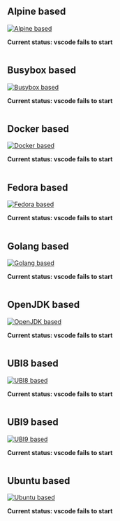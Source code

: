 ## Alpine based

[![Alpine based](https://img.shields.io/static/v1?label=alpine%20based&message=vscode&logo=eclipseche&color=FDB940&labelColor=525C86)](https://che-dogfooding.apps.che-dev.x6e0.p1.openshiftapps.com/#https://github.com/l0rd/cloud-dev-images?image=quay.io/mloriedo/cloud-dev-images:alpine&che-editor=che-incubator/che-code/insiders)

**Current status: vscode fails to start**
```
```

## Busybox based

[![Busybox based](https://img.shields.io/static/v1?label=busybox%20based&message=vscode&logo=eclipseche&color=FDB940&labelColor=525C86)](https://che-dogfooding.apps.che-dev.x6e0.p1.openshiftapps.com/#https://github.com/l0rd/cloud-dev-images?image=quay.io/mloriedo/cloud-dev-images:busybox&che-editor=che-incubator/che-code/insiders)

**Current status: vscode fails to start**
```
```

## Docker based

[![Docker based](https://img.shields.io/static/v1?label=docker%20based&message=vscode&logo=eclipseche&color=FDB940&labelColor=525C86)](https://che-dogfooding.apps.che-dev.x6e0.p1.openshiftapps.com/#https://github.com/l0rd/cloud-dev-images?image=quay.io/mloriedo/cloud-dev-images:docker&che-editor=che-incubator/che-code/insiders)

**Current status: vscode fails to start**
```
```

## Fedora based

[![Fedora based](https://img.shields.io/static/v1?label=fedora%20based&message=vscode&logo=eclipseche&color=FDB940&labelColor=525C86)](https://che-dogfooding.apps.che-dev.x6e0.p1.openshiftapps.com/#https://github.com/l0rd/cloud-dev-images?image=quay.io/mloriedo/cloud-dev-images:fedora&che-editor=che-incubator/che-code/insiders)

**Current status: vscode fails to start**
```
```

## Golang based

[![Golang based](https://img.shields.io/static/v1?label=golang%20based&message=vscode&logo=eclipseche&color=FDB940&labelColor=525C86)](https://che-dogfooding.apps.che-dev.x6e0.p1.openshiftapps.com/#https://github.com/l0rd/cloud-dev-images?image=quay.io/mloriedo/cloud-dev-images:golang&che-editor=che-incubator/che-code/insiders)

**Current status: vscode fails to start**
```
```

## OpenJDK based

[![OpenJDK based](https://img.shields.io/static/v1?label=openjdk%20based&message=vscode&logo=eclipseche&color=FDB940&labelColor=525C86)](https://che-dogfooding.apps.che-dev.x6e0.p1.openshiftapps.com/#https://github.com/l0rd/cloud-dev-images?image=quay.io/mloriedo/cloud-dev-images:openjdk&che-editor=che-incubator/che-code/insiders)

**Current status: vscode fails to start**
```
```

## UBI8 based

[![UBI8 based](https://img.shields.io/static/v1?label=ubi8%20based&message=vscode&logo=eclipseche&color=FDB940&labelColor=525C86)](https://che-dogfooding.apps.che-dev.x6e0.p1.openshiftapps.com/#https://github.com/l0rd/cloud-dev-images?image=quay.io/mloriedo/cloud-dev-images:ubi8&che-editor=che-incubator/che-code/insiders)

**Current status: vscode fails to start**
```
```

## UBI9 based

[![UBI9 based](https://img.shields.io/static/v1?label=ubi9%20based&message=vscode&logo=eclipseche&color=FDB940&labelColor=525C86)](https://che-dogfooding.apps.che-dev.x6e0.p1.openshiftapps.com/#https://github.com/l0rd/cloud-dev-images?image=quay.io/mloriedo/cloud-dev-images:ubi9&che-editor=che-incubator/che-code/insiders)

**Current status: vscode fails to start**
```
```

## Ubuntu based

[![Ubuntu based](https://img.shields.io/static/v1?label=ubuntu%20based&message=vscode&logo=eclipseche&color=FDB940&labelColor=525C86)](https://che-dogfooding.apps.che-dev.x6e0.p1.openshiftapps.com/#https://github.com/l0rd/cloud-dev-images?image=quay.io/mloriedo/cloud-dev-images:ubuntu&che-editor=che-incubator/che-code/insiders)

**Current status: vscode fails to start**
```
```
